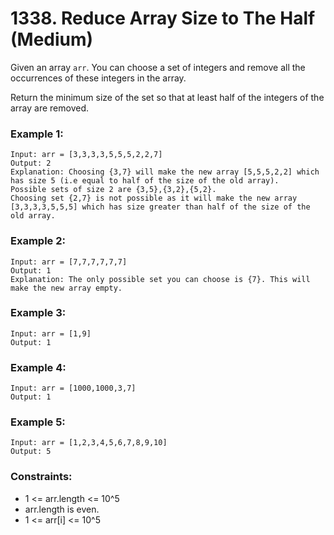 # 1338. Reduce Array Size to The Half (Medium)

Given an array `arr`. You can choose a set of integers and remove all the occurrences of these integers in the array.

Return the minimum size of the set so that at least half of the integers of the array are removed.

### Example 1:

```
Input: arr = [3,3,3,3,5,5,5,2,2,7]
Output: 2
Explanation: Choosing {3,7} will make the new array [5,5,5,2,2] which has size 5 (i.e equal to half of the size of the old array).
Possible sets of size 2 are {3,5},{3,2},{5,2}.
Choosing set {2,7} is not possible as it will make the new array [3,3,3,3,5,5,5] which has size greater than half of the size of the old array.
```

### Example 2:

```
Input: arr = [7,7,7,7,7,7]
Output: 1
Explanation: The only possible set you can choose is {7}. This will make the new array empty.
```

### Example 3:

```
Input: arr = [1,9]
Output: 1
```

### Example 4:

```
Input: arr = [1000,1000,3,7]
Output: 1
```

### Example 5:

```
Input: arr = [1,2,3,4,5,6,7,8,9,10]
Output: 5
```

### Constraints:

- 1 <= arr.length <= 10^5
- arr.length is even.
- 1 <= arr[i] <= 10^5
